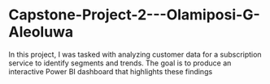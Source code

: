 # Capstone-Project-2---Olamiposi-G-Aleoluwa
In this project, I was tasked with analyzing customer data for a subscription service to identify segments and trends. The goal is to produce an interactive Power BI dashboard that highlights these findings
